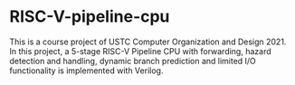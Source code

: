 # RISC-V-pipeline-cpu
This is a course project of USTC Computer Organization and Design 2021. In this project, a 5-stage RISC-V Pipeline CPU with forwarding, hazard detection and handling, dynamic branch prediction and limited I/O functionality is implemented with Verilog.

